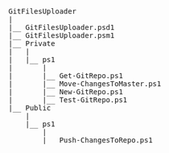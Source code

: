 <pre>
GitFilesUploader  
|  
|__ GitFilesUploader.psd1  
|__ GitFilesUploader.psm1  
|__ Private  
|	|  
|	|__ ps1  
|		|  
|		|__ Get-GitRepo.ps1  
|		|__ Move-ChangesToMaster.ps1  
|		|__ New-GitRepo.ps1  
|		|__ Test-GitRepo.ps1  
|__ Public  
	|  
	|__ ps1  
		|  
		|__ Push-ChangesToRepo.ps1  
</pre>
